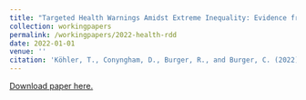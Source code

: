 ```yaml
---
title: "Targeted Health Warnings Amidst Extreme Inequality: Evidence from a Regression Discontinuity Design in South Africa"
collection: workingpapers
permalink: /workingpapers/2022-health-rdd
date: 2022-01-01
venue: ''
citation: 'Köhler, T., Conyngham, D., Burger, R., and Burger, C. (2022). Targeted Health Warnings Amidst Extreme Inequality: Evidence from a Regression Discontinuity Design in South Africa. Available at SSRN 4006009.'
---
```

[Download paper here.](https://papers.ssrn.com/sol3/papers.cfm?abstract_id=4006009)




